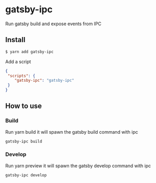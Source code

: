 # gatsby-ipc

Run gatsby build and expose events from IPC

## Install

```sh
$ yarn add gatsby-ipc
```

Add a script

```json
{
 "scripts": {
    "gatsby-ipc": "gatsby-ipc"
 }
}
```

## How to use

### Build
Run yarn build it will spawn the gatsby build command with ipc

```sh
gatsby-ipc build
```


### Develop
Run yarn preview it will spawn the gatsby develop command with ipc

```sh
gatsby-ipc develop
```
